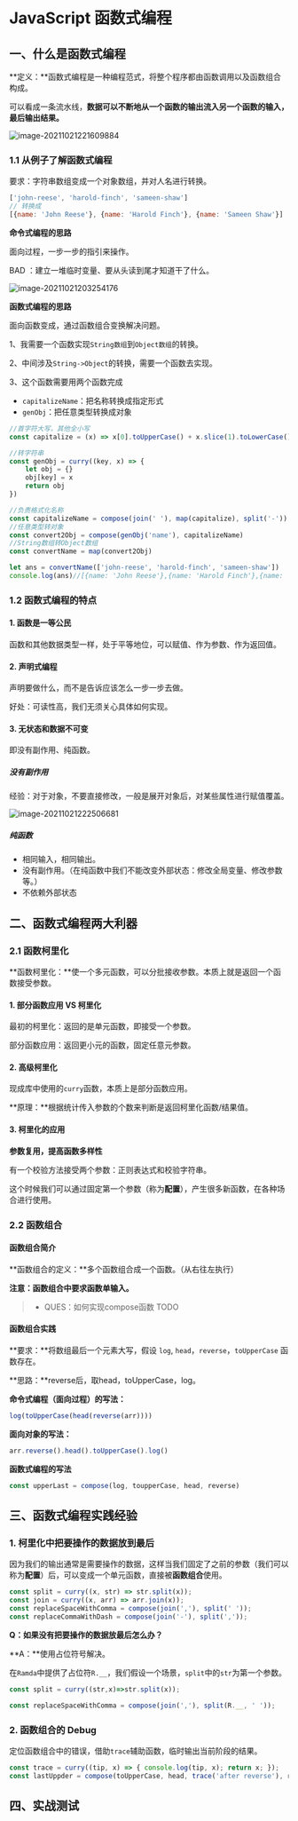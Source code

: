 # JavaScript 函数式编程

## 一、什么是函数式编程

**定义：**函数式编程是一种编程范式，将整个程序都由函数调用以及函数组合构成。

可以看成一条流水线，**数据可以不断地从一个函数的输出流入另一个函数的输入，最后输出结果。**

![image-20211021221609884](http://ruoruochen-img-bed.oss-cn-beijing.aliyuncs.com/img/image-20211021221609884.png)

### 1.1 从例子了解函数式编程

要求：字符串数组变成一个对象数组，并对人名进行转换。

```js
['john-reese', 'harold-finch', 'sameen-shaw'] 
// 转换成 
[{name: 'John Reese'}, {name: 'Harold Finch'}, {name: 'Sameen Shaw'}]
```

**命令式编程的思路**

面向过程，一步一步的指引来操作。

BAD ：建立一堆临时变量、要从头读到尾才知道干了什么。

![image-20211021203254176](http://ruoruochen-img-bed.oss-cn-beijing.aliyuncs.com/img/image-20211021203254176.png)

**函数式编程的思路**

面向函数变成，通过函数组合变换解决问题。

1、我需要一个函数实现`String数组`到`Object数组`的转换。

2、中间涉及`String->Object`的转换，需要一个函数去实现。

3、这个函数需要用两个函数完成

- `capitalizeName`：把名称转换成指定形式
- `genObj`：把任意类型转换成对象

```js
//首字符大写，其他全小写
const capitalize = (x) => x[0].toUpperCase() + x.slice(1).toLowerCase()

//转字符串
const genObj = curry((key, x) => {
    let obj = {}
    obj[key] = x
    return obj
})

//负责格式化名称
const capitalizeName = compose(join(' '), map(capitalize), split('-'))
//任意类型转对象
const convert2Obj = compose(genObj('name'), capitalizeName)
//String数组转Object数组
const convertName = map(convert2Obj)

let ans = convertName(['john-reese', 'harold-finch', 'sameen-shaw'])
console.log(ans)//[{name: 'John Reese'},{name: 'Harold Finch'},{name: 'Sameen Shaw'}]
```

### 1.2 函数式编程的特点

#### 1. 函数是一等公民

函数和其他数据类型一样，处于平等地位，可以赋值、作为参数、作为返回值。

#### 2. 声明式编程

声明要做什么，而不是告诉应该怎么一步一步去做。

好处：可读性高，我们无须关心具体如何实现。

#### 3. 无状态和数据不可变

即没有副作用、纯函数。

##### 没有副作用

经验：对于对象，不要直接修改，一般是展开对象后，对某些属性进行赋值覆盖。

![image-20211021222506681](http://ruoruochen-img-bed.oss-cn-beijing.aliyuncs.com/img/image-20211021222506681.png)

##### 纯函数

- 相同输入，相同输出。
- 没有副作用。（在纯函数中我们不能改变外部状态：修改全局变量、修改参数等。）
- 不依赖外部状态

## 二、函数式编程两大利器

### 2.1 函数柯里化

**函数柯里化：**使一个多元函数，可以分批接收参数。本质上就是返回一个函数接受参数。

#### 1. 部分函数应用 VS 柯里化

最初的柯里化：返回的是单元函数，即接受一个参数。

部分函数应用：返回更小元的函数，固定任意元参数。

#### 2. 高级柯里化

现成库中使用的`curry`函数，本质上是部分函数应用。

**原理：**根据统计传入参数的个数来判断是返回柯里化函数/结果值。

#### 3. 柯里化的应用

**参数复用，提高函数多样性**

有一个校验方法接受两个参数：正则表达式和校验字符串。

这个时候我们可以通过固定第一个参数（称为**配置**），产生很多新函数，在各种场合进行使用。

### 2.2 函数组合

#### 函数组合简介

**函数组合的定义：**多个函数组合成一个函数。（从右往左执行）

**注意：函数组合中要求函数单输入。**

> - QUES：如何实现compose函数 TODO

#### 函数组合实践

**要求：**将数组最后一个元素大写，假设 `log`, `head`，`reverse`，`toUpperCase` 函数存在。

**思路：**reverse后，取head，toUpperCase，log。

**命令式编程（面向过程）的写法：**

```js
log(toUpperCase(head(reverse(arr))))
```

**面向对象的写法：**

```js
arr.reverse().head().toUpperCase().log()
```

**函数式编程的写法**

```js
const upperLast = compose(log, toupperCase, head, reverse)
```

## 三、函数式编程实践经验

### 1. 柯里化中把要操作的数据放到最后

因为我们的输出通常是需要操作的数据，这样当我们固定了之前的参数（我们可以称为**配置**）后，可以变成一个单元函数，直接被**函数组合**使用。

```js
const split = curry((x, str) => str.split(x));
const join = curry((x, arr) => arr.join(x));
const replaceSpaceWithComma = compose(join(','), split(' '));
const replaceCommaWithDash = compose(join('-'), split(','));
```

**Q：如果没有把要操作的数据放最后怎么办？**

**A：**使用占位符号解决。

在`Ramda`中提供了占位符`R.__`，我们假设一个场景，`split`中的`str`为第一个参数。

```js
const split = curry((str,x)=>str.split(x));

const replaceSpaceWithComma = compose(join(','), split(R.__, ' '));
```

### 2. 函数组合的 Debug

定位函数组合中的错误，借助`trace`辅助函数，临时输出当前阶段的结果。

```js
const trace = curry((tip, x) => { console.log(tip, x); return x; });
const lastUppder = compose(toUpperCase, head, trace('after reverse'), reverse);
```

## 四、实战测试

